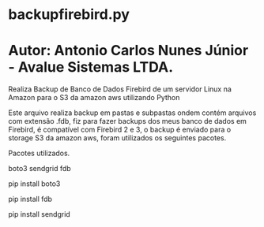 # backupfirebird.py
# Autor: Antonio Carlos Nunes Júnior - Avalue Sistemas LTDA.

Realiza Backup de Banco de Dados Firebird de um servidor Linux na Amazon para o S3 da amazon aws utilizando Python

Este arquivo realiza backup em pastas e subpastas ondem contém arquivos com extensão .fdb, fiz para fazer backups dos meus banco
de dados em Firebird, é compatível com Firebird 2 e 3, o backup é enviado para o storage S3 da amazon aws, foram utilizados os seguintes pacotes.

Pacotes utilizados.

boto3
sendgrid
fdb

pip install boto3

pip install fdb

pip install sendgrid
